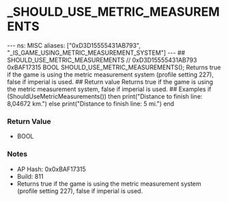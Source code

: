 # _SHOULD_USE_METRIC_MEASUREMENTS

--- ns: MISC aliases: ["0xD3D15555431AB793", "_IS_GAME_USING_METRIC_MEASUREMENT_SYSTEM"] --- ## SHOULD_USE_METRIC_MEASUREMENTS  // 0xD3D15555431AB793 0xBAF17315 BOOL SHOULD_USE_METRIC_MEASUREMENTS();  Returns true if the game is using the metric measurement system (profile setting 227), false if imperial is used.  ## Return value Returns true if the game is using the metric measurement system, false if imperial is used.  ## Examples if (ShouldUseMetricMeasurements()) then print("Distance to finish line: 8,04672 km.") else print("Distance to finish line: 5 mi.") end

### Return Value
* BOOL

### Notes
* AP Hash: 0x0xBAF17315
* Build: 811
* Returns true if the game is using the metric measurement system (profile setting 227), false if imperial is used.

